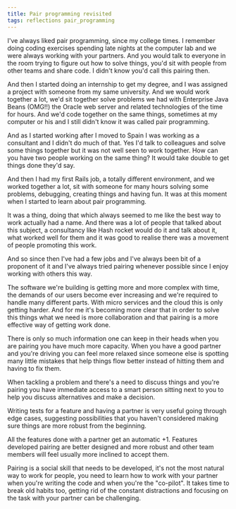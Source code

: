 ```yaml
---
title: Pair programming revisited
tags: reflections pair_programming
---
```


I've always liked pair programming, since my college times. I
remember doing coding exercises spending late nights at the computer
lab and we were always working with your partners. And you would talk
to everyone in the room trying to figure out how to solve things,
you'd sit with people from other teams and share code. I didn't know
you'd call this pairing then.<!-- -**-END-**- -->

And then I started doing an internship to get my degree, and I was
assigned a project with someone from my same university. And we would
work together a lot, we'd sit together solve problems we had with
Enterprise Java Beans (OMG!!) the Oracle web server and related
technologies of the time for hours. And we'd code together on the same
things, sometimes at my computer or his and I still didn't know it was
called pair programming.

And as I started working after I moved to Spain I was working as a
consultant and I didn't do much of that. Yes I'd talk to colleagues
and solve some things together but it was not well seen to work
together. How can you have two people working on the same thing? It
would take double to get things done they'd say.

And then I had my first Rails job, a totally different environment,
and we worked together a lot, sit with someone for many hours solving
some problems, debugging, creating things and having fun. It was at
this moment when I started to learn about pair programming.

It was a thing, doing that which always seemed to me like the best way
to work actually had a name. And there was a lot of people that talked
about this subject, a consultancy like Hash rocket would do it and
talk about it, what worked well for them and it was good to realise
there was a movement of people promoting this work.

And so since then I've had a few jobs and I've always been bit of a
proponent of it and I've always tried pairing whenever possible since
I enjoy working with others this way.

The software we're building is getting more and more complex with
time, the demands of our users become ever increasing and we're
required to handle many different parts. With micro services and the
cloud this is only getting harder. And for me it's becoming more clear
that in order to solve this things what we need is more collaboration
and that pairing is a more effective way of getting work done.

There is only so much information one can keep in their
heads when you are pairing you have much more capacity. When you have
a good partner and you're driving you can feel more relaxed since
someone else is spotting many little mistakes that help things flow
better instead of hitting them and having to fix them.

When tackling a problem and there's a need to discuss things and you're
pairing you have immediate access to a smart person sitting next to
you to help you discuss alternatives and make a decision.

Writing tests for a feature and having a partner is very useful going
through edge cases, suggesting possibilities that you haven't
considered making sure things are more robust from the beginning.

All the features done with a partner get an automatic +1. Features
developed pairing are better designed and more robust and other team
members will feel usually more inclined to accept them.

Pairing is a social skill that needs to be developed, it's not the
most natural way to work for people, you need to learn how to work
with your partner when you're writing the code and when you're the
"co-pilot". It takes time to break old habits too, getting rid of the
constant distractions and focusing on the task with your partner can
be challenging.
